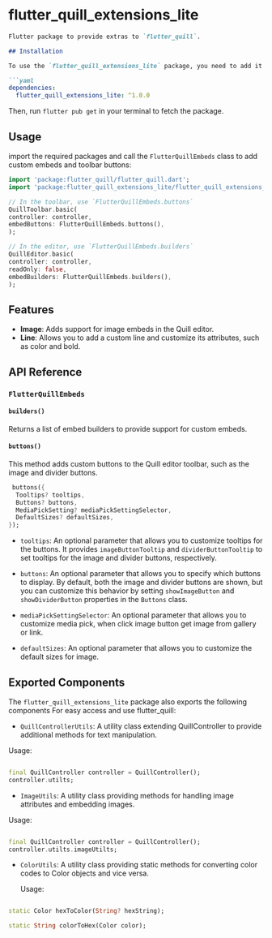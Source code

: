 # flutter_quill_extensions_lite

```markdown
Flutter package to provide extras to `flutter_quill`.

## Installation

To use the `flutter_quill_extensions_lite` package, you need to add it as a dependency in your `pubspec.yaml`:

```yaml
dependencies:
  flutter_quill_extensions_lite: ^1.0.0

```

Then, run `flutter pub get` in your terminal to fetch the package.

## Usage

import the required packages and call the `FlutterQuillEmbeds` class to add custom embeds and
toolbar buttons:

```dart
import 'package:flutter_quill/flutter_quill.dart';
import 'package:flutter_quill_extensions_lite/flutter_quill_extensions_lite.dart';

// In the toolbar, use `FlutterQuillEmbeds.buttons`
QuillToolbar.basic(
controller: controller,
embedButtons: FlutterQuillEmbeds.buttons(),
);

// In the editor, use `FlutterQuillEmbeds.builders`
QuillEditor.basic(
controller: controller,
readOnly: false,
embedBuilders: FlutterQuillEmbeds.builders(),
);
```

## Features

- **Image**: Adds support for image embeds in the Quill editor.
- **Line**: Allows you to add a custom line and customize its attributes, such as color and bold.

## API Reference

### `FlutterQuillEmbeds`

#### `builders()`

Returns a list of embed builders to provide support for custom embeds.

#### `buttons()`

This method adds custom buttons to the Quill editor toolbar, such as the image and divider buttons.

```dart
 buttons({
  Tooltips? tooltips,
  Buttons? buttons,
  MediaPickSetting? mediaPickSettingSelector,
  DefaultSizes? defaultSizes,
});
```

- `tooltips`: An optional parameter that allows you to customize tooltips for the buttons. It
  provides `imageButtonTooltip` and `dividerButtonTooltip` to set tooltips for the image and divider
  buttons, respectively.

- `buttons`: An optional parameter that allows you to specify which buttons to display. By default,
  both the image and divider buttons are shown, but you can customize this behavior by
  setting `showImageButton` and `showDividerButton` properties in the `Buttons` class.

- `mediaPickSettingSelector`: An optional parameter that allows you to customize media pick, when
  click image button get image from gallery or link.

- `defaultSizes`: An optional parameter that allows you to customize the default sizes for image.

## Exported Components

The `flutter_quill_extensions_lite` package also exports the following components For easy access
and use flutter_quill:

- `QuillControllerUtils`: A utility class extending QuillController to provide additional methods
  for text manipulation.

 Usage:

```dart

final QuillController controller = QuillController();
controller.utilts;

```

- `ImageUtils`: A utility class providing methods for handling image attributes and embedding images.

 Usage:

```dart

final QuillController controller = QuillController();
controller.utilts.imageUtilts;

```

- `ColorUtils`: A utility class providing static methods for converting color codes to Color objects
  and vice versa.

  Usage:

```dart

static Color hexToColor(String? hexString);

static String colorToHex(Color color);

```

```
